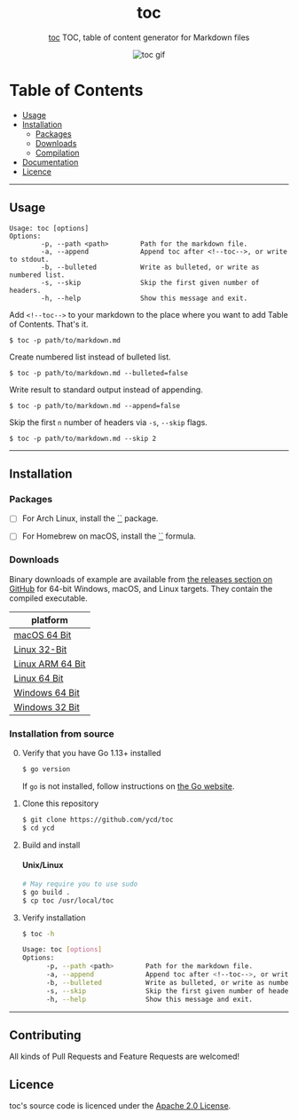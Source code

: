 <div align="center">
<h1>toc</h1>

[toc](https://github.com/ycd/toc) TOC, table of content generator for Markdown files


![toc gif](assets/toc.gif)

</div>


# Table of Contents

- [Usage](#usage)
- [Installation](#installation)
    - [Packages](#packages)
    - [Downloads](#downloads)
    - [Compilation](#compilation)
- [Documentation](#documentation)
- [Licence](#licence)

---

## Usage



```
Usage: toc [options]
Options:
        -p, --path <path>        Path for the markdown file.
        -a, --append             Append toc after <!--toc-->, or write to stdout. 
        -b, --bulleted           Write as bulleted, or write as numbered list.
        -s, --skip               Skip the first given number of headers.
        -h, --help               Show this message and exit.
```

Add `<!--toc-->`  to your markdown to the place where you want to add Table of Contents. That's it.


```
$ toc -p path/to/markdown.md
```

Create numbered list instead of bulleted list.

```
$ toc -p path/to/markdown.md --bulleted=false
```

Write result to standard output instead of appending.

```
$ toc -p path/to/markdown.md --append=false
```

Skip the first `n` number of headers via `-s`, `--skip` flags.

```
$ toc -p path/to/markdown.md --skip 2
```

---


## Installation


### Packages

* [ ] For Arch Linux, install the [``]() package.
* [ ] For Homebrew on macOS, install the [``]() formula.


### Downloads

Binary downloads of example are available from [the releases section on GitHub](https://github.com/ycd/toc/releases/) for 64-bit Windows, macOS, and Linux targets. They contain the compiled executable.

| platform     |
| ----------- | 
| [macOS 64 Bit](https://github.com/ycd/toc/releases/download/v0.1.12/toc_0.1.12_darwin_x86_64.tar.gz)   
| [Linux 32-Bit](https://github.com/ycd/toc/releases/download/v0.1.12/toc_0.1.12_linux_i386.tar.gz) 
| [Linux ARM 64 Bit](https://github.com/ycd/toc/releases/download/v0.1.12/toc_0.1.12_linux_arm64.tar.gz)    
| [Linux 64 Bit](https://github.com/ycd/toc/releases/download/v0.1.12/toc_0.1.12_linux_x86_64.tar.gz)    
| [Windows 64 Bit](https://github.com/ycd/toc/releases/download/v0.1.12/toc_0.1.12_windows_x86_64.zip)       
| [Windows 32 Bit](https://github.com/ycd/toc/releases/download/v0.1.12/toc_0.1.12_windows_i386.zip)       



### Installation from source

0. Verify that you have Go 1.13+ installed

   ```sh
   $ go version
   ```

   If `go` is not installed, follow instructions on [the Go website](https://golang.org/doc/install).

1. Clone this repository

   ```sh
   $ git clone https://github.com/ycd/toc 
   $ cd ycd
   ```

2. Build and install

   #### Unix/Linux
   ```sh
   # May require you to use sudo
   $ go build .
   $ cp toc /usr/local/toc
   ```
3. Verify installation

   ```sh
   $ toc -h 

   Usage: toc [options]
   Options:
         -p, --path <path>        Path for the markdown file.
         -a, --append             Append toc after <!--toc-->, or write to stdout. 
         -b, --bulleted           Write as bulleted, or write as numbered list.
         -s, --skip               Skip the first given number of headers.
         -h, --help               Show this message and exit.

   ```
---


## Contributing

All kinds of Pull Requests and Feature Requests are welcomed!

## Licence

toc's source code is licenced under the [Apache 2.0 License](https://www.apache.org/licenses/LICENSE-2.0.txt).
